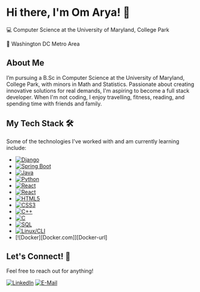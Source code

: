 # Hi there, I'm Om Arya! 👋
💻 Computer Science at the University of Maryland, College Park

📍 Washington DC Metro Area

## About Me
I’m pursuing a B.Sc in Computer Science at the University of Maryland, College Park, with minors in Math and Statistics. Passionate about creating innovative solutions for real demands, I'm aspiring to become a full stack developer. When I'm not coding, I enjoy travelling, fitness, reading, and spending time with friends and family.

## My Tech Stack 🛠
Some of the technologies I've worked with and am currently learning include:
* [![Django][Django.com]][Django-url]
* [![Spring Boot][SpringBoot.com]][SpringBoot-url]
* [![Java][Java.com]][Java-url]
* [![Python][Python.com]][Python-url]
* [![React][React.com]][React-url]
* [![React][JS.js]][JS-url]
* [![HTML5][HTML.com]][HTML-url]
* [![CSS3][CSS.com]][CSS-url]
* [![C++][C++.com]][C++-url]
* [![C][C.com]][C-url]
* [![SQL][SQL.com]][SQL-url]
* [![Linux/CLI][Linux.com]][Linux-url]
* [![Docker][Docker.com]][Docker-url]
  
## Let's Connect! 🤝
Feel free to reach out for anything!

[![LinkedIn][LinkedIn.com]][LinkedIn-url]
[![E-Mail][Email.com]][Email-url]

<!-- MARKDOWN LINKS & IMAGES -->
[Django.com]: https://img.shields.io/badge/Django-092E20?style=for-the-badge&logo=django&logoColor=white
[Django-url]: https://www.djangoproject.com/
[SpringBoot.com]: https://img.shields.io/badge/SpringBoot-6DB33F?style=flat-square&logo=Spring&logoColor=white
[SpringBoot-url]: https://spring.io/projects/spring-boot
[Java.com]: https://img.shields.io/badge/Java-ED8B00?style=for-the-badge&logo=openjdk&logoColor=white
[Java-url]: https://www.java.com/en/
[Python.com]: https://img.shields.io/badge/python-3670A0?style=for-the-badge&logo=python&logoColor=ffdd54
[Python-url]: https://www.python.org/
[React.com]: https://shields.io/badge/react-black?logo=react&style=for-the-badge
[React-url]: https://react.dev/
[JS.js]: https://img.shields.io/badge/javascript-%23323330.svg?style=for-the-badge&logo=javascript&logoColor=%23F7DF1E
[JS-url]: https://JavaScript.com/
[HTML.com]: https://img.shields.io/badge/html5-%23E34F26.svg?style=for-the-badge&logo=html5&logoColor=white
[HTML-url]: https://html.com/
[CSS.com]: https://img.shields.io/badge/css3-%231572B6.svg?style=for-the-badge&logo=css3&logoColor=white 
[CSS-url]: https://www.w3.org/Style/CSS/Overview.en.html#
[C++.com]: https://img.shields.io/badge/-C++-blue?logo=cplusplus
[C++-url]: https://cplusplus.com/
[C.com]: https://img.shields.io/badge/C-00599C?style=for-the-badge&logo=c&logoColor=white
[C-url]: https://www.gnu.org/software/gnu-c-manual/
[SQL.com]: https://img.shields.io/badge/MySQL-00000F?style=for-the-badge&logo=mysql&logoColor=white
[SQL-url]: https://www.mysql.com/
[Linux.com]: https://img.shields.io/badge/Linux-FCC624?style=for-the-badge&logo=linux&logoColor=black
[Linux-url]: https://www.linux.org/

[LinkedIn.com]: https://img.shields.io/badge/LinkedIn-0077B5?style=for-the-badge&logo=linkedin&logoColor=white
[LinkedIn-url]: https://www.linkedin.com/in/om-arya/
[Email.com]: https://img.shields.io/badge/Gmail-D14836?style=for-the-badge&logo=gmail&logoColor=white
[Email-url]: mailto:om.arya0577@gmail.com
